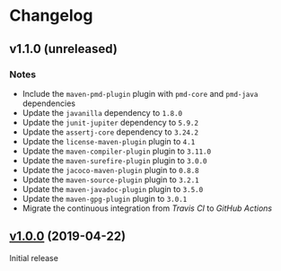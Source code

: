 # Changelog

## v1.1.0 (unreleased)

### Notes
- Include the `maven-pmd-plugin` plugin with `pmd-core` and `pmd-java` dependencies
- Update the `javanilla` dependency to `1.8.0`
- Update the `junit-jupiter` dependency to `5.9.2`
- Update the `assertj-core` dependency to `3.24.2`
- Update the `license-maven-plugin` plugin to `4.1`
- Update the `maven-compiler-plugin` plugin to `3.11.0`
- Update the `maven-surefire-plugin` plugin to `3.0.0`
- Update the `jacoco-maven-plugin` plugin to `0.8.8`
- Update the `maven-source-plugin` plugin to `3.2.1`
- Update the `maven-javadoc-plugin` plugin to `3.5.0`
- Update the `maven-gpg-plugin` plugin to `3.0.1`
- Migrate the continuous integration from _Travis CI_ to _GitHub Actions_

## [v1.0.0](https://github.com/AlexisJehan/DsvMender/releases/tag/v1.0.0) (2019-04-22)
Initial release